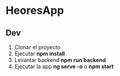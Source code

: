 # HeoresApp

## Dev

1. Clonar el proyecto
2. Ejecutar **npm install**
3. Levantar backend **npm run backend**
4. Ejecutar la app **ng serve -o** o **npm start**